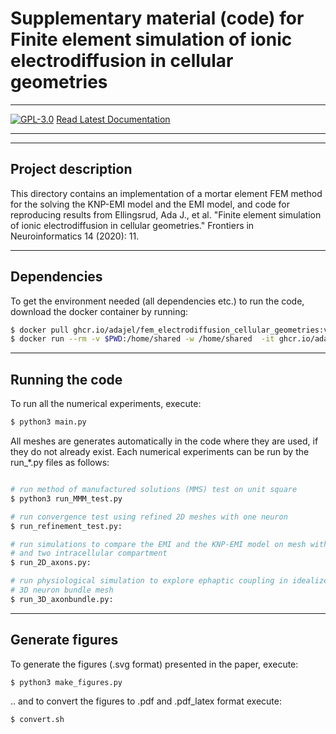# Supplementary material (code) for Finite element simulation of ionic electrodiffusion in cellular geometries
_________________

[![GPL-3.0](https://img.shields.io/github/license/adajel/fem_electrodiffusion_cellular_geometries)](LICENSE)
[Read Latest Documentation](https://adajel.github.io/fem_electrodiffusion_cellular_geometries/)
_________________

------------------------------------------------------------------------------
Project description
------------------------------------------------------------------------------
This directory contains an implementation of a mortar element FEM method for
the solving the KNP-EMI model and the EMI model, and code for reproducing
results from Ellingsrud, Ada J., et al. "Finite element simulation of ionic
electrodiffusion in cellular geometries." Frontiers in Neuroinformatics 14
(2020): 11.

------------------------------------------------------------------------------
Dependencies
------------------------------------------------------------------------------
To get the environment needed (all dependencies etc.) to run the code, download
the docker container by running:


```bash
$ docker pull ghcr.io/adajel/fem_electrodiffusion_cellular_geometries:v0.1.1
$ docker run --rm -v $PWD:/home/shared -w /home/shared  -it ghcr.io/adajel/fem_electrodiffusion_cellular_geometries:v0.1.1
```

------------------------------------------------------------------------------
Running the code
------------------------------------------------------------------------------
To run all the numerical experiments, execute:

```python
$ python3 main.py
```

All meshes are generates automatically in the code where they are used, if they
do not already exist. Each numerical experiments can be run by the run_*.py
files as follows:

```python

# run method of manufactured solutions (MMS) test on unit square
$ python3 run_MMM_test.py

# run convergence test using refined 2D meshes with one neuron
$ run_refinement_test.py:

# run simulations to compare the EMI and the KNP-EMI model on mesh with one
# and two intracellular compartment
$ run_2D_axons.py:

# run physiological simulation to explore ephaptic coupling in idealized
# 3D neuron bundle mesh
$ run_3D_axonbundle.py:
```

------------------------------------------------------------------------------
Generate figures
------------------------------------------------------------------------------
To generate the figures (.svg format) presented in the paper, execute:

```python
$ python3 make_figures.py
```
.. and to convert the figures to .pdf and .pdf_latex format execute:

```bash
$ convert.sh
```
